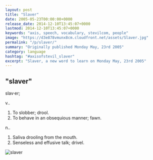 ```yaml
---
layout: post
title: "Slaver"
date: 2005-05-23T00:00:00+0000
release_date: 2014-12-10T13:45:07+0000
lastmod: 2014-12-10T13:45:07+0000
keywords: "axis, speech, vocabulary, stevilcom, people"
image: "https://d3e878vmunx8cm.cloudfront.net/assets/Slaver.jpg"
permalink: "/p/slaver/"
summary: "Originally published Monday May, 23rd 2005"
category: language
hashtag: "#axisofstevil_slaver"
excerpt: "Slaver, a new word to learn on Monday May, 23rd 2005"
---
```


[id_1]: https://d3e878vmunx8cm.cloudfront.net/assets/Slaver.jpg "slaver"

## "slaver" ##

slav·er;

v..

1. To slobber; drool.
2. To behave in an obsequious manner; fawn.
   
n..     
   
1. Saliva drooling from the mouth.
2. Senseless and effusive talk; drivel.

![slaver][id_1]
